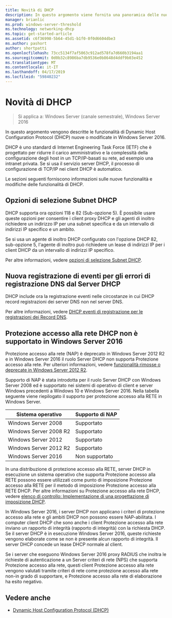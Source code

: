 ```yaml
---
title: Novità di DHCP
description: In questo argomento viene fornita una panoramica delle nuove funzionalità per Dynamic Host Configuration Protocol (DHCP) in Windows Server 2016.
manager: brianlic
ms.prod: windows-server-threshold
ms.technology: networking-dhcp
ms.topic: get-started-article
ms.assetid: c6f36998-5b64-45d1-b1f0-0f0d6604dbe3
ms.author: pashort
author: shortpatti
ms.openlocfilehash: 73cc5134f7af5063c912ad578fa7d660b3194aa1
ms.sourcegitcommit: 0d0b32c8986ba7db9536e0b8648d4ddf9b03e452
ms.translationtype: MT
ms.contentlocale: it-IT
ms.lasthandoff: 04/17/2019
ms.locfileid: "59840232"
---
```

# <a name="whats-new-in-dhcp"></a>Novità di DHCP

>Si applica a: Windows Server (canale semestrale), Windows Server 2016

In questo argomento vengono descritte le funzionalità di Dynamic Host Configuration Protocol (DHCP) nuove o modificate in Windows Server 2016.
  
DHCP è uno standard di Internet Engineering Task Force (IETF) che è progettato per ridurre il carico amministrativo e la complessità della configurazione degli host in un TCP/IP\-basati su rete, ad esempio una intranet privata. Se si usa il servizio server DHCP, il processo di configurazione di TCP/IP nei client DHCP è automatico.

Le sezioni seguenti forniscono informazioni sulle nuove funzionalità e modifiche delle funzionalità di DHCP.

## <a name="dhcp-subnet-selection-options"></a>Opzioni di selezione Subnet DHCP

DHCP supporta ora opzioni 118 e 82 \(Sub-opzione 5\). È possibile usare queste opzioni per consentire i client proxy DHCP e gli agenti di inoltro richiedere un indirizzo IP per una subnet specifica e da un intervallo di indirizzi IP specifico e un ambito.


Se si usa un agente di inoltro DHCP configurato con l'opzione DHCP 82, sub\-opzione 5, l'agente di inoltro può richiedere un lease di indirizzi IP per i client DHCP da un intervallo di indirizzi IP specifico.

Per altre informazioni, vedere [opzioni di selezione Subnet DHCP](dhcp-subnet-options.md).

## <a name="new-logging-events-for-dns-registration-failures-by-the-dhcp-server"></a>Nuova registrazione di eventi per gli errori di registrazione DNS dal Server DHCP

DHCP include ora la registrazione eventi nelle circostanze in cui DHCP record registrazioni dei server DNS non nel server DNS.

Per altre informazioni, vedere [DHCP eventi di registrazione per le registrazioni dei Record DNS](dhcp-dns-events.md).

## <a name="dhcp-nap-is-not-supported-in-windows-server-2016"></a>Protezione accesso alla rete DHCP non è supportato in Windows Server 2016

Protezione accesso alla rete \(NAP\) è deprecato in Windows Server 2012 R2 e in Windows Server 2016 il ruolo Server DHCP non supporta Protezione accesso alla rete. Per ulteriori informazioni, vedere [funzionalità rimosse o deprecate in Windows Server 2012 R2](https://technet.microsoft.com/library/dn303411.aspx).  
  
Supporto di NAP è stata introdotta per il ruolo Server DHCP con Windows Server 2008 ed è supportato nei sistemi di operativo di client e server Windows precedenti a Windows 10 e Windows Server 2016. Nella tabella seguente viene riepilogato il supporto per protezione accesso alla RETE in Windows Server.  
  
|Sistema operativo|Supporto di NAP|  
|--------------------|---------------|  
| Windows Server 2008 |Supportato|  
| Windows Server 2008 R2 |Supportato|  
| Windows Server 2012 |Supportato|  
| Windows Server 2012 R2 |Supportato|  
| Windows Server 2016|Non supportato|  
  
In una distribuzione di protezione accesso alla RETE, server DHCP in esecuzione un sistema operativo che supporta Protezione accesso alla RETE possono essere utilizzati come punto di imposizione Protezione accesso alla RETE per il metodo di imposizione Protezione accesso alla RETE DHCP. Per altre informazioni su Protezione accesso alla rete DHCP, vedere [elenco di controllo: Implementazione di una progettazione di imposizione DHCP](https://technet.microsoft.com/library/dd314186.aspx).  
  
In Windows Server 2016, i server DHCP non applicano i criteri di protezione accesso alla rete e gli ambiti DHCP non possono essere NAP\-abilitata. I computer client DHCP che sono anche i client Protezione accesso alla rete inviano un rapporto di integrità \(rapporto di integrità\) con la richiesta DHCP. Se il server DHCP è in esecuzione Windows Server 2016, queste richieste vengono elaborate come se non è presente alcun rapporto di integrità. Il server DHCP concede un lease DHCP normale al client. 

Se i server che eseguono Windows Server 2016 proxy RADIUS che inoltra le richieste di autenticazione a un Server criteri di rete \(NPS\) che supporta Protezione accesso alla rete, questi client Protezione accesso alla rete vengono valutati tramite criteri di rete come protezione accesso alla rete non\-in grado di supportare, e Protezione accesso alla rete di elaborazione ha esito negativo.
  
## <a name="see-also"></a>Vedere anche  
  
-   [Dynamic Host Configuration Protocol (DHCP)](Dynamic-Host-Configuration-Protocol--DHCP-.md)  
  

